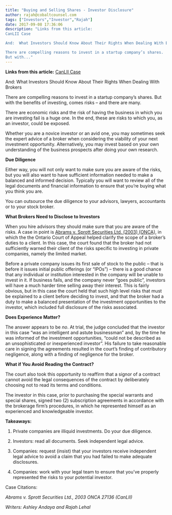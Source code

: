 ```yaml
---
title: "Buying and Selling Shares - Investor Disclosure"
author: rajah@cobaltcounsel.com
tags: ["Investors","Investor","Rajah"]
date: 2017-09-08 17:36:06
description: "Links from this article:
CanLII Case

And:  What Investors Should Know About Their Rights When Dealing With Brokers

There are compelling reasons to invest in a startup company’s shares. 
But with..."
---
```


**Links from this article:** [CanLII Case](https://www.canlii.org/en/on/onca/doc/2003/2003canlii27136/2003canlii27136.html)

And:  What Investors Should Know About Their Rights When Dealing With Brokers

There are compelling reasons to invest in a startup company’s shares. But with the benefits of investing, comes risks – and there are many.

There are economic risks and the risk of having the business in which you are investing fail is a huge one. In the end, these are risks to which you, as an investor, could be exposed.

Whether you are a novice investor or an avid one, you may sometimes seek the expert advice of a broker when considering the viability of your next investment opportunity. Alternatively, you may invest based on your own understanding of the business prospects after doing your own research.

**Due Diligence**

Either way, you will not only want to make sure you are aware of the risks, but you will also want to have sufficient information needed to make a balanced and informed decision. Typically you will want to review all of the legal documents and financial information to ensure that you’re buying what you think you are.

 
You can outsource the due diligence to your advisors, lawyers, accountants or to your stock broker.

**What Brokers Need to Disclose to Investors**

When you hire advisors they should make sure that you are aware of the risks.  A case in point is [Abrams v. Sprott Securities Ltd. (2003) (ONCA)](https://www.canlii.org/en/on/onca/doc/2003/2003canlii27136/2003canlii27136.html), in which the the Ontario Court of Appeal helped clarify the scope of a broker’s duties to a client. In this case, the court found that the broker had not sufficiently warned their client of the risks specific to investing in private companies, namely the limited market.

Before a private company issues its first sale of stock to the public – that is before it issues initial public offerings (or “IPOs”) – there is a good chance that any individual or institution interested in the company will be unable to invest in it. If business fails, and the company never “goes public”, investors will have a much harder time selling away their interest. This is fairly obvious, but in this case the court held that such high level risks that must be explained to a client before deciding to invest, and that the broker had a duty to make a balanced presentation of the investment opportunities to the investor, which included full disclosure of the risks associated.

**Does Experience Matter?**

The answer appears to be *no*. At trial, the judge concluded that the investor in this case “was an intelligent and astute businessman” and, by the time he was informed of the investment opportunities, “could not be described as an unsophisticated or inexperienced investor”. His failure to take reasonable care in signing the agreements resulted in the court’s finding of contributory negligence, along with a finding of negligence for the broker.

**What if You Avoid Reading the Contract?**

The court also took this opportunity to reaffirm that a signor of a contract cannot avoid the legal consequences of the contract by deliberately choosing not to read its terms and conditions.

The investor in this case, prior to purchasing the special warrants and special shares, signed two (2) subscription agreements in accordance with the brokerage firm’s procedures, in which he represented himself as an experienced and knowledgeable investor.


**Takeaways:**
1. Private companies are illiquid investments.  Do your due diligence. 

2. Investors:  read all documents.  Seek independent legal advice.

3. Companies: request (insist) that your investors receive independent legal advice to avoid a claim that you had failed to make adequate disclosures.

4. Companies:  work with your legal team to ensure that you’ve properly represented the risks to your potential investor.


Case Citations:

*Abrams v. Sprott Securities Ltd., 2003 ONCA 27136 (CanLII)*


*Writers:  Ashley Andaya and Rajah Lehal*
